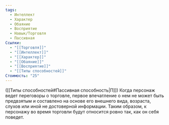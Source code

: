 ```yaml
---
tags:
  - Интеллект
  - Характер
  - Обаяние
  - Восприятие
  - Навык/Торговля
  - Пассивная
Ссылки:
  - "[[Торговля]]"
  - "[[Интеллект]]"
  - "[[Характер]]"
  - "[[Обаяние]]"
  - "[[Восприятие]]"
  - "[[Типы способностей]]"
Стоимость: "25"
---
```

([[Типы способностей#Пассивная способность|П]]) Когда персонаж ведет переговоры о торговле, первое впечатление о нем не может быть предвзятым и составлено на основе его внешнего вида, возраста, слухов или иной не достоверной информации. Таким образом, к персонажу во время торговли будут относится ровно так, как он себя поведет. 